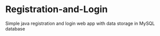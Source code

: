 # Registration-and-Login
Simple java registration and login web app with data storage in MySQL database
